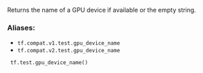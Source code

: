 
Returns the name of a GPU device if available or the empty string.
### Aliases:
- `tf.compat.v1.test.gpu_device_name`
- `tf.compat.v2.test.gpu_device_name`

```
 tf.test.gpu_device_name()
```
